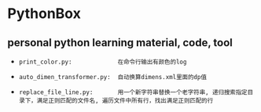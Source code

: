 # PythonBox

## personal python learning material, code, tool

*     print_color.py:             在命令行输出有颜色的log
*     auto_dimen_transformer.py:  自动换算dimens.xml里面的dp值
*     replace_file_line.py:       用一个新字符串替换一个老字符串, 递归搜索指定目录下，满足正则匹配的文件名, 遍历文件中所有行，找出满足正则匹配的行